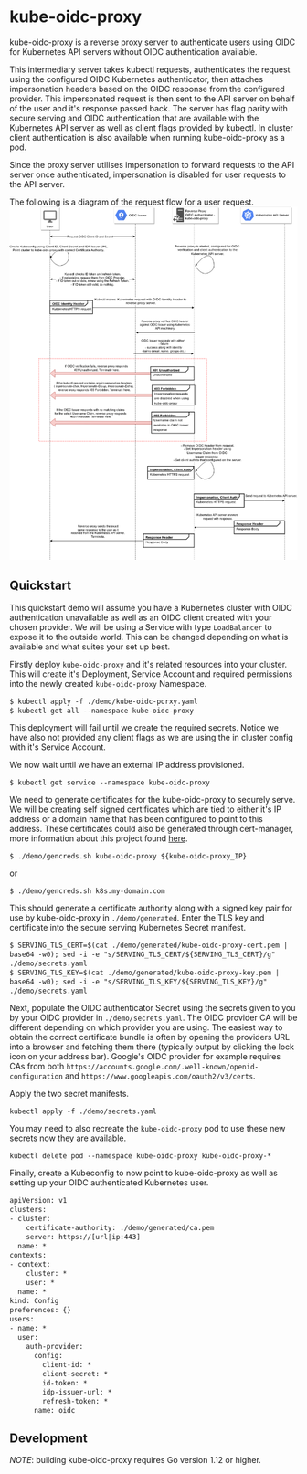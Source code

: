 # kube-oidc-proxy

kube-oidc-proxy is a reverse proxy server to authenticate users using OIDC for
Kubernetes API servers without OIDC authentication available.

This intermediary server takes kubectl requests, authenticates the request using
the configured OIDC Kubernetes authenticator, then attaches impersonation
headers based on the OIDC response from the configured provider. This
impersonated request is then sent to the API server on behalf of the user and
it's response passed back. The server has flag parity with secure serving and
OIDC authentication that are available with the Kubernetes API server as well as
client flags provided by kubectl. In cluster client authentication is also
available when running kube-oidc-proxy as a pod.

Since the proxy server utilises impersonation to forward requests to the API
server once authenticated, impersonation is disabled for user requests to the
API server.

The following is a diagram of the request flow for a user request.
![kube-oidc-proxy request flow](/imgs/kube-oidc-proxy.png)

## Quickstart
This quickstart demo will assume you have a Kubernetes cluster with OIDC
authentication unavailable as well as an OIDC client created with your chosen
provider. We will be using a Service with type `LoadBalancer` to expose it to
the outside world. This can be changed depending on what is available and what
suites your set up best.

Firstly deploy `kube-oidc-proxy` and it's related resources into your cluster.
This will create it's Deployment, Service Account and required permissions into
the newly created `kube-oidc-proxy` Namespace.

```
$ kubectl apply -f ./demo/kube-oidc-porxy.yaml
$ kubectl get all --namespace kube-oidc-proxy
```

This deployment will fail until we create the required secrets. Notice we have
also not provided any client flags as we are using the in cluster config with
it's Service Account.

We now wait until we have an external IP address provisioned.

```
$ kubectl get service --namespace kube-oidc-proxy
```

We need to generate certificates for the kube-oidc-proxy to securely serve.
We will be creating self signed certificates which are tied to either it's IP
address or a domain name that has been configured to point to this address.
These certificates could also be generated through cert-manager, more
information about this project found
[here](https://github.com/jetstack/cert-manager).

```
$ ./demo/gencreds.sh kube-oidc-proxy ${kube-oidc-proxy_IP}
```

or

```
$ ./demo/gencreds.sh k8s.my-domain.com
```

This should generate a certificate authority along with a signed key pair for
use by kube-oidc-proxy in `./demo/generated`. Enter the TLS key and certificate
into the secure serving Kubernetes Secret manifest.

```
$ SERVING_TLS_CERT=$(cat ./demo/generated/kube-oidc-proxy-cert.pem | base64 -w0); sed -i -e "s/SERVING_TLS_CERT/${SERVING_TLS_CERT}/g" ./demo/secrets.yaml
$ SERVING_TLS_KEY=$(cat ./demo/generated/kube-oidc-proxy-key.pem | base64 -w0); sed -i -e "s/SERVING_TLS_KEY/${SERVING_TLS_KEY}/g" ./demo/secrets.yaml
```

Next, populate the OIDC authenticator Secret using the secrets given to you
by your OIDC provider in `./demo/secrets.yaml`. The OIDC provider CA will be
different depending on which provider you are using. The easiest way to obtain
the correct certificate bundle is often by opening the providers URL into a
browser and fetching them there (typically output by clicking the lock icon on
your address bar). Google's OIDC provider for example requires CAs from both
`https://accounts.google.com/.well-known/openid-configuration` and
`https://www.googleapis.com/oauth2/v3/certs`.


Apply the two secret manifests.

```
kubectl apply -f ./demo/secrets.yaml
```

You may need to also recreate the `kube-oidc-proxy` pod to use these new secrets
now they are available.

```
kubectl delete pod --namespace kube-oidc-proxy kube-oidc-proxy-*
```

Finally, create a Kubeconfig to now point to kube-oidc-proxy as well as setting
up your OIDC authenticated Kubernetes user.

```
apiVersion: v1
clusters:
- cluster:
    certificate-authority: ./demo/generated/ca.pem
    server: https://[url|ip:443]
  name: *
contexts:
- context:
    cluster: *
    user: *
  name: *
kind: Config
preferences: {}
users:
- name: *
  user:
    auth-provider:
      config:
        client-id: *
        client-secret: *
        id-token: *
        idp-issuer-url: *
        refresh-token: *
      name: oidc
```

## Development
*NOTE*: building kube-oidc-proxy requires Go version 1.12 or higher.
